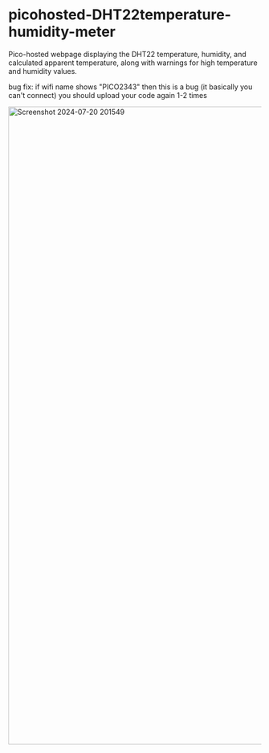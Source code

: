 # picohosted-DHT22temperature-humidity-meter
Pico-hosted webpage displaying the DHT22 temperature, humidity, and calculated apparent temperature, along with warnings for high temperature and humidity values.

bug fix:
 if wifi name shows "PICO2343" then this is a bug (it basically you can't connect) you should upload your code again 1-2 times

<img width="1270" alt="Screenshot 2024-07-20 201549" src="https://github.com/user-attachments/assets/e0ec6430-0f6c-4cd9-aa6a-841d1f03578a">
